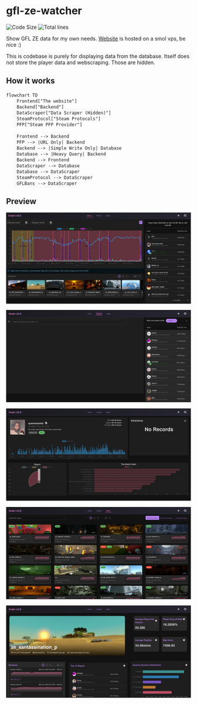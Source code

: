 # gfl-ze-watcher
![Code Size](https://img.shields.io/github/languages/code-size/InterStella0/gfl-ze-watcher?style=flat)
![Total lines](https://tokei.rs/b1/github/InterStella0/gfl-ze-watcher?style=flat)

Show GFL ZE data for my own needs.
[Website](https://gflgraph.prettymella.site/) is hosted on a smol vps, be nice :)

This is codebase is purely for displaying data from the database. Itself does
not store the player data and webscraping. Those are hidden.

## How it works
```mermaid
flowchart TD
    Frontend["The website"]
    Backend["Backend"]
    DataScraper["Data Scraper (Hidden)"]
    SteamProtocol["Steam Protocols"]
    PFP["Steam PFP Provider"]

    Frontend --> Backend
    PFP --> |URL Only| Backend
    Backend --> |Simple Write Only| Database
    Database --> |Heavy Query| Backend
    Backend --> Frontend
    DataScraper --> Database
    Database --> DataScraper
    SteamProtocol --> DataScraper
    GFLBans --> DataScraper
```

## Preview
![Main Page](assets/img.png)

![Players Page](assets/players.png)

![Player Page](assets/player.png)

![Maps Page](assets/maps.png)

![Map Page](assets/map.png)
